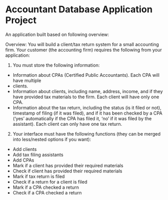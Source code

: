 # Accountant Database Application Project
An application built based on following overview:

Overview:
You will build a client/tax return system for a small accounting firm. Your customer (the accounting firm) requires the following from your application:
1. You must store the following information:
- Information about CPAs (Certified Public Accountants). Each CPA will have multiple
-	clients.
-	Information about clients, including name, address, income, and if they have provided tax materials to the firm. Each client will have only one CPA.
-	Information about the tax return, including the status (is it filed or not), timestamp of filing (if it was filed), and if it has been checked by a CPA (‘yes’ automatically if the CPA has filed it, ‘no’ if it was filed by the assistant). Each client can only have one tax return.
2.	Your interface must have the following functions (they can be merged into less/nested options if you want):
-	Add clients
-	Add tax filing assistants
-	Add CPAs
-	Mark if a client has provided their required materials
-	Check if client has provided their required materials
-	Mark if tax return is filed
-	Check if a return for a client is filed
-	Mark if a CPA checked a return
-	Check if a CPA checked a return

